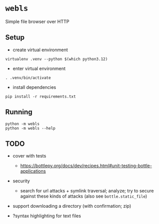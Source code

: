 # `webls`

Simple file browser over HTTP

## Setup

- create virtual environment
```
virtualenv .venv --python $(which python3.12)
```

- enter virtual environment
```
. .venv/bin/activate
```

- install dependencies
```
pip install -r requirements.txt
```

## Running

```
python -m webls
python -m webls --help
```

## TODO

- cover with tests
  - https://bottlepy.org/docs/dev/recipes.html#unit-testing-bottle-applications

- security
  - search for url attacks + symlink traversal; analyze; try to secure against
    these kinds of attacks (also see `bottle.static_file`)

- support downloading a directory (with confirmation; zip)

- ?syntax highlighting for text files
